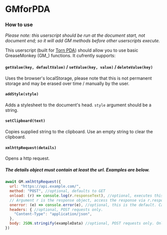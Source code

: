 # GMforPDA
### How to use
*Please note: this userscript should be run at the document start, not document end; so it will add GM methods before other userscripts execute.*

This userscript (built for [Torn PDA](https://github.com/Manuito83/torn-pda)) should allow you to use basic GreaseMonkey (GM_) functions. It cufrently supports:
#### `getValue(key, defaultValue)` / `setValue(key, value)` / `deleteValue(key)`
Uses the browser's localStorage, please note that this is not permanent storage and may be erased over time / manually by the user.
#### `addStyle(style)`
Adds a stylesheet to the document's head. `style` argument should be a string.
#### `setClipboard(text)`
Copies supplied string to the clipboard. Use an empty string to clear the clipboard.
#### `xmlhttpRequest(details)`
Opens a http request.
##### The details object must contain at least the url. Examples are below.
```js
await GM.xmlhttpRequest({
  url: "https://api.example.com/",
  method: "POST", //optional, defaults to GET
  onload: (r) => console.log(r.responseText), //optional, executes this function after the request is complete.
  // Argument r is the response object, access the response via r.responseText. Please note that if this should be JSON, you must call JSON.parse(r.responseText)
  onerror: (e) => console.error(e), //optional, this is the default. Catches the error and passes it to the onerror function.
  headers: { //optional, POST requests only. 
    "Content-Type": "application/json",
  },
  body: JSON.stringify(exampleData) //optional, POST requests only. Only supports strings.
})
```

